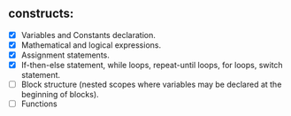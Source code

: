 ## constructs:

- [x] Variables and Constants declaration.
- [x] Mathematical and logical expressions.
- [x] Assignment statements.
- [x] If-then-else statement, while loops, repeat-until loops, for loops, switch statement.
- [ ] Block structure (nested scopes where variables may be declared at the beginning of blocks).
- [ ] Functions

